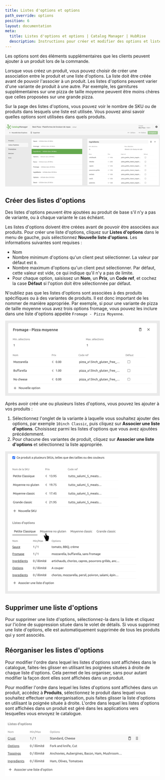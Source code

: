 ```yaml
---
title: Listes d'options et options
path_override: options
position: 6
layout: documentation
meta:
  title: Listes d'options et options | Catalog Manager | HubRise
  description: Instructions pour créer et modifier des options et listes d'options dans Catalog Manager. Synchroniser les catalogues entre votre logiciel de caisse et vos applications.
---
```


Les options sont des éléments supplémentaires que les clients peuvent ajouter à un produit lors de la commande.

Lorsque vous créez un produit, vous pouvez choisir de créer une association entre le produit et une liste d'options. La liste doit être créée avant de pouvoir l'associer à un produit. Les listes d'options peuvent varier d'une variante de produit à une autre. Par exemple, les garnitures supplémentaires sur une pizza de taille moyenne peuvent être moins chères que celles proposées sur une grande pizza.

Sur la page des listes d'options, vous pouvez voir le nombre de SKU ou de produits dans lesquels une liste est utilisée. Vous pouvez ainsi savoir quelles options sont utilisées dans quels produits.

![Liste d'options Catalog Manager](./images/003-2x-option-lists.png)

## Créer des listes d'options

Des listes d'options peuvent être ajoutées au produit de base s'il n'y a pas de variante, ou à chaque variante le cas échéant.

Les listes d'options doivent être créées avant de pouvoir être associées aux produits. Pour créer une liste d'options, cliquez sur **Listes d'options** dans le menu de gauche, puis sélectionnez **Nouvelle liste d'options**. Les informations suivantes sont requises :

- Nom
- Nombre minimum d'options qu'un client peut sélectionner. La valeur par défaut est `0`.
- Nombre maximum d'options qu'un client peut sélectionner. Par défaut, cette valeur est vide, ce qui indique qu'il n'y a pas de limite.
- Pour chaque option, saisissez un **Nom**, un **Prix**, un **Code ref**, et cochez la case **Défaut** si l'option doit être sélectionnée par défaut.

N'oubliez pas que les listes d'options sont associées à des produits spécifiques ou à des variantes de produits. Il est donc important de les nommer de manière appropriée. Par exemple, si pour une variante de pizza de taille moyenne vous avez trois options fromage, vous pouvez les inclure dans une liste d'options appelée `Fromage - Pizza Moyenne`.

![Détails de la liste d'options Catalog Manager](./images/004-2x-option-list-details.png)

Après avoir créé une ou plusieurs listes d'options, vous pouvez les ajouter à vos produits :

1. Sélectionnez l'onglet de la variante à laquelle vous souhaitez ajouter des options, par exemple `10inch Classic`, puis cliquez sur **Associer une liste d'options**. Choisissez parmi les listes d'options que vous avez ajoutées précédemment.
2. Pour chacune des variantes de produit, cliquez sur **Associer une liste d'options** et sélectionnez la liste appropriée.

![Ajouter une liste d'options Catalog Manager](./images/011-2x-product-option-list-tabs.png)

## Supprimer une liste d'options

Pour supprimer une liste d'options, sélectionnez-la dans la liste et cliquez sur l'icône de suppression située dans le volet de détails. Si vous supprimez une liste d'options, elle est automatiquement supprimée de tous les produits qui y sont associés.

## Réorganiser les listes d'options

Pour modifier l'ordre dans lequel les listes d'options sont affichées dans le catalogue, faites-les glisser en utilisant les poignées situées à droite de chaque liste d'options. Cela permet de les organiser, sans pour autant modifier la façon dont elles sont affichées dans un produit.

Pour modifier l'ordre dans lequel les listes d'options sont affichées dans un produit, accédez à **Produits**, sélectionnez le produit dans lequel vous souhaitez effectuer une réorganisation, puis faites glisser la liste d'options en utilisant la poignée située à droite. L'ordre dans lequel les listes d'options sont affichées dans un produit est géré dans les applications vers lesquelles vous envoyez le catalogue.

![Faire glisser la liste d'options Catalog Manager](./images/022-option-list-drag.png)
